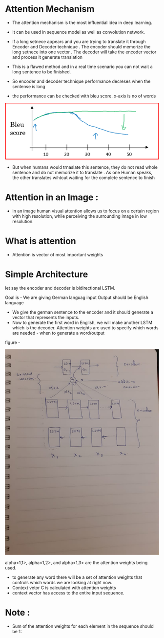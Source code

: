 # Attention Mechanism 
* The attention mechanism is the  most influential idea in deep learning.
* It can be used in sequence model as well as convolution network.

* If a long setnece appears and you are trying to translate it through Encoder and Decoder technique .
The encoder should memorize the long setnece  into one vector . 
The decoder will  take the encoder vector and  process it generate translation
* This is a flawed method and in a real time scenario you can not wait a long sentence to be finished.
* So encoder and decoder technique performance decreses when the sentense is long 
* the performance can be checked with bleu score. x-axis is no of words

![](Bluescore.PNG)

* But when humans would trnaslate this sentence, they do not read whole sentence and do not memorize it to translate .
 As one Human speaks, the other translates wihtout waiting for the complete sentence to finish
# Attention in an Image :
* In an image human visual attention allows us to focus on a certain region with high resolution,
 while perceiving the surrounding image in low resolution.

# What is attention 
* Attention is vector of  most important  weights

# Simple Architecture
let say the encoder and decoder is bidirectional LSTM.

Goal is - We are giving German languag input 
Output should be English language

* We give the german sentence to the encoder and it should generate a vector that represents the inputs.
* Now to generate the first word in English, we will make another LSTM  which is the decoder.
  Attention weights are used to specify which words are needed -  when to generate a word/output

figure - 

![](attention_img.jfif)


alpha<1,1>, alpha<1,2>, and alpha<1,3> are the attention weights being used.

* to generate any word there will be a set of attention weights that controls which words we are looking at right now.
* Context vetor C is calculated with attention weights
* context vector has access to the entire input sequence.

# Note : 
* Sum of the attention weights for each element in the sequence should be 1:




